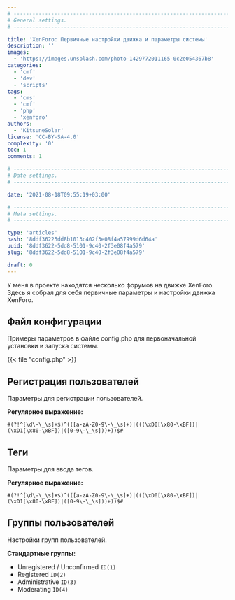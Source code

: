 ```yaml
---
# -------------------------------------------------------------------------------------------------------------------- #
# General settings.
# -------------------------------------------------------------------------------------------------------------------- #

title: 'XenForo: Первичные настройки движка и параметры системы'
description: ''
images:
  - 'https://images.unsplash.com/photo-1429772011165-0c2e054367b8'
categories:
  - 'cmf'
  - 'dev'
  - 'scripts'
tags:
  - 'cms'
  - 'cmf'
  - 'php'
  - 'xenforo'
authors:
  - 'KitsuneSolar'
license: 'CC-BY-SA-4.0'
complexity: '0'
toc: 1
comments: 1

# -------------------------------------------------------------------------------------------------------------------- #
# Date settings.
# -------------------------------------------------------------------------------------------------------------------- #

date: '2021-08-18T09:55:19+03:00'

# -------------------------------------------------------------------------------------------------------------------- #
# Meta settings.
# -------------------------------------------------------------------------------------------------------------------- #

type: 'articles'
hash: '8ddf36225dd8b1013c402f3e08f4a57999d6d64a'
uuid: '8ddf3622-5dd8-5101-9c40-2f3e08f4a579'
slug: '8ddf3622-5dd8-5101-9c40-2f3e08f4a579'

draft: 0
---
```


У меня в проекте находятся несколько форумов на движке XenForo. Здесь я собрал для себя первичные параметры и настройки движка XenForo.

<!--more-->

## Файл конфигурации

Примеры параметров в файле config.php для первоначальной установки и запуска системы.

{{< file "config.php" >}}

## Регистрация пользователей

Параметры для регистрации пользователей.

**Регулярное выражение:**

```text
#(?!^[\d\-\_\s]+$)^(([a-zA-Z0-9\-\_\s]+)|(((\xD0[\x80-\xBF])|(\xD1[\x80-\xBF])|([0-9\-\_\s]))+))$#
```

## Теги

Параметры для ввода тегов.

**Регулярное выражение:**

```text
#(?!^[\d\-\_\s]+$)^(([a-zA-Z0-9\-\_\s]+)|(((\xD0[\x80-\xBF])|(\xD1[\x80-\xBF])|([0-9\-\_\s]))+))$#
```

## Группы пользователей

Настройки групп пользователей.

**Стандартные группы:**

- Unregistered / Unconfirmed `ID(1)`
- Registered `ID(2)`
- Administrative `ID(3)`
- Moderating `ID(4)`
